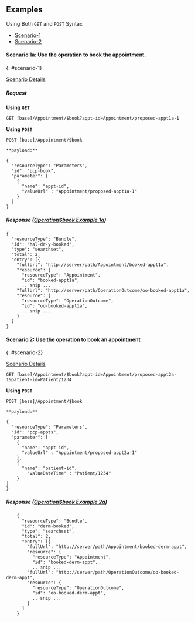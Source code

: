 ## Examples

Using Both `GET` and `POST` Syntax

- [Scenario-1](#scenario-1)
- [Scenario-2](#scenario-2)


#### Scenario 1a: Use the operation to book the appointment.
{: #scenario-1}

[Scenario Details](https://github.com/argonautproject/scheduling/wiki/Use-Cases#scenario-1a-existing-patient-schedules-directly-with-their-provider)

##### Request

**Using `GET`**

`GET [base]/Appointment/$book?appt-id=Appointment/proposed-appt1a-1`

**Using `POST`**

`POST [base]/Appointment/$book`

    **payload:**

    {
      "resourceType": "Parameters",
      "id": "pcp-book",
      "parameter": [
        {
          "name": "appt-id",
          "valueUrl" : "Appointment/proposed-appt1a-1"
        }
      ]
    }


##### Response ([Operation$book Example 1a](Bundle-hal-dr-y-book.html))

    {
      "resourceType": "Bundle",
      "id": "hal-dr-y-booked",
      "type": "searchset",
      "total": 2,
      "entry": [{
        "fullUrl": "http://server/path/Appointment/booked-appt1a",
        "resource": {
          "resourceType": "Appointment",
          "id": "booked-appt1a",
          .. snip ...
        "fullUrl": "http://server/path/OperationOutcome/oo-booked-appt1a",
        "resource": {
          "resourceType": "OperationOutcome",
          "id": "oo-booked-appt1a",
          .. snip ...
        }
      ]
    }


#### Scenario 2: Use the operation to book an appointment
{: #scenario-2}

[Scenario Details](https://github.com/argonautproject/scheduling/wiki/Use-Cases#scenario-2a-new-patient-schedules-an-appointment-with-a-provider-without-being-in-health-system)

`GET [base]/Appointment/$book?appt-id=Appointment/proposed-appt2a-1&patient-id=Patient/1234`

**Using `POST`**

`POST [base]/Appointment/$book`

    **payload:**

    {
      "resourceType": "Parameters",
      "id": "pcp-appts",
      "parameter": [
        {
          "name": "appt-id",
          "valueUrl" : "Appointment/proposed-appt2a-1"
        },
        {
          "name": "patient-id",
            "valueDateTime" : "Patient/1234"
        }
    ]
    }

##### Response ([Operation$book Example 2a](Bundle-derm-book.html))

        {
          "resourceType": "Bundle",
          "id": "derm-booked",
          "type": "searchset",
          "total": 2,
          "entry": [{
            "fullUrl": "http://server/path/Appointment/booked-derm-appt",
            "resource": {
              "resourceType": "Appointment",
              "id": "booked-derm-appt",
              .. snip ...
            "fullUrl": "http://server/path/OperationOutcome/oo-booked-derm-appt",
            "resource": {
              "resourceType": "OperationOutcome",
              "id": "oo-booked-derm-appt",
              .. snip ...
            }
          ]
        }
